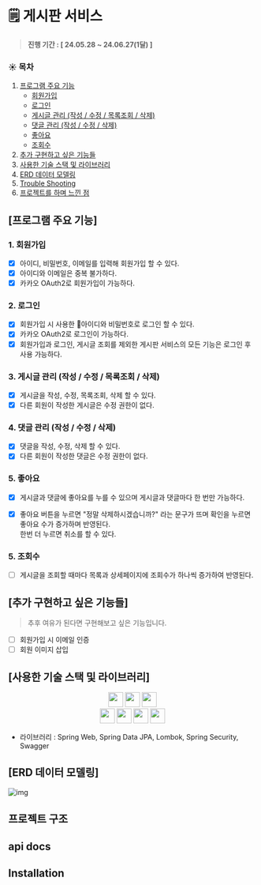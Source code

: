 # 🗒️ 게시판 서비스

> **진행 기간 : [ 24.05.28 ~ 24.06.27(1달) ]**

### ☀️ 목차

1. [프로그램 주요 기능](#프로그램-주요-기능)
    + [회원가입](#1-회원가입)
    + [로그인](#2-로그인)
    + [게시글 관리 (작성 / 수정 / 목록조회 / 삭제)](#3-게시글-관리)
    + [댓글 관리 (작성 / 수정 / 삭제)](#4-댓글-관리)
    + [좋아요](#5-좋아요)
    + [조회수](#6-조회수)
2. [추가 구현하고 싶은 기능들](#추가-구현하고-싶은-기능들)
3. [사용한 기술 스택 및 라이브러리](#사용한-기술-스택-및-라이브러리)
4. [ERD 데이터 모델링](#erd-데이터-모델링)
5. [Trouble Shooting](#trouble-shooting)
6. [프로젝트를 하며 느낀 점](#프로젝트를-하며-느낀-점)

## [프로그램 주요 기능]

### 1. 회원가입

- [x] 아이디, 비밀번호, 이메일를 입력해 회원가입 할 수 있다.
- [x] 아이디와 이메일은 중복 불가하다.
- [x] 카카오 OAuth2로 회원가입이 가능하다. 

### 2. 로그인

- [x] 회원가입 시 사용한 아이디와 비밀번호로 로그인 할 수 있다.
- [x] 카카오 OAuth2로 로그인이 가능하다. 
- [x] 회원가입과 로그인, 게시글 조회를 제외한 게시판 서비스의 모든 기능은 로그인 후 사용 가능하다.

### 3. 게시글 관리 (작성 / 수정 / 목록조회 / 삭제)

- [x] 게시글을 작성, 수정, 목록조회, 삭제 할 수 있다.
- [x] 다른 회원이 작성한 게시글은 수정 권한이 없다.

### 4. 댓글 관리 (작성 / 수정 / 삭제)

- [x] 댓글을 작성, 수정, 삭제 할 수 있다.
- [x] 다른 회원이 작성한 댓글은 수정 권한이 없다.

### 5. 좋아요

- [x] 게시글과 댓글에 좋아요를 누를 수 있으며 게시글과 댓글마다 한 번만 가능하다.
- [x] 좋아요 버튼을 누르면 "정말 삭제하시겠습니까?" 라는 문구가 뜨며 확인을 누르면 좋아요 수가 증가하며 반영된다.\
      한번 더 누르면 취소를 할 수 있다.
      

### 5. 조회수

- [ ] 게시글을 조회할 때마다 목록과 상세페이지에 조회수가 하나씩 증가하여 반영된다.


## [추가 구현하고 싶은 기능들]

> 추후 여유가 된다면 구현해보고 싶은 기능입니다.

- [ ] 회원가입 시 이메일 인증
- [ ] 회원 이미지 삽입

## [사용한 기술 스택 및 라이브러리]

<div align=center> 

<img height="30" src="https://img.shields.io/badge/Spring-6DB33F?style=flat-square&logo=Spring&logoColor=white"/>
<img height="30" src="https://img.shields.io/badge/Java-007396?style=flat-square&logo=java&logoColor=white"/>
<img height="30" src="https://img.shields.io/badge/MySql-4479A1?style=flat-square&logo=mysql&logoColor=white"/>
<br/>
<img height="30" src="https://img.shields.io/badge/Git-F05032?style=flat-square&logo=git&logoColor=white"/>
<img height="30" src="https://img.shields.io/badge/GitHub-black?style=flat-square&logo=GitHub&logoColor=white"/>
<img height="30" src="https://img.shields.io/badge/Docker-2496ED?style=flat-square&logo=docker&logoColor=white"/>
<img height="30" src="https://img.shields.io/badge/AWS-232F3E?style=flat-square&logo=amazon-aws&logoColor=white"/>

</div>

- 라이브러리 : Spring Web, Spring Data JPA, Lombok, Spring Security, Swagger

## [ERD 데이터 모델링]

![img](./docs/ERD%200730.png)

## 프로젝트 구조

## api docs

## Installation
